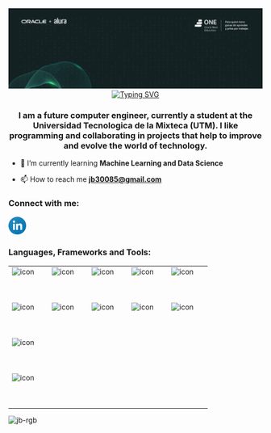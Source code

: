 <img src="https://raw.githubusercontent.com/jb-rgb/jb-rgb/main/oracle.PNG">

<div align="center">
    <a href="https://git.io/typing-svg"><img src="https://readme-typing-svg.herokuapp.com?font=Signika&weight=700&size=32&pause=1000&color=9C29F7&center=true&vCenter=true&width=435&lines=Hi+%F0%9F%91%8B%2C+I'm+Jorge+Barahona" alt="Typing SVG" /></a>
</div>
<h3 align="center">I am a future computer engineer, currently a student at the Universidad Tecnologica de la Mixteca (UTM). I like programming and collaborating in projects that help to improve and evolve the world of technology.</h3>

- 🌱 I’m currently learning **Machine Learning and Data Science**

- 📫 How to reach me **jb30085@gmail.com**

<h3 align="left">Connect with me:</h3>
<p align="left">
<a href="https://www.linkedin.com/in/jorge-arturo-barahona-de-la-cruz-48583b271/" target="_blank">
    <img src="./logos/linkedin-icon.svg" height="35" alt="Linkedin logo">
</a>

<h3 align="left">Languages, Frameworks and Tools:</h3>

<table align="center">
    <tr>
        <td>
            <div style="display: flex; align-items: flex-start;">
                <img src="https://techstack-generator.vercel.app/cpp-icon.svg" alt="icon" width="65" height="65" />
            </div>
        </td>
        <td>
            <div style="display: flex; align-items: flex-start;">
                <img src="https://techstack-generator.vercel.app/csharp-icon.svg" alt="icon" width="65" height="65" />
            </div>
        </td>
        <td>
            <div style="display: flex; align-items: flex-start;">
                <img src="https://techstack-generator.vercel.app/js-icon.svg" alt="icon" width="65" height="65" />
            </div>
        </td>
        <td>
            <div style="display: flex; align-items: flex-start;">
                <img src="https://techstack-generator.vercel.app/ts-icon.svg" alt="icon" width="65" height="65" />
            </div>
        </td>
        <td>
            <div style="display: flex; align-items: flex-start;">
                <img src="https://techstack-generator.vercel.app/react-icon.svg" alt="icon" width="65" height="65" />
            </div>
        </td>
    </tr>
    <tr>
        <td>
            <div style="display: flex; align-items: flex-start;">
                <img src="https://techstack-generator.vercel.app/prettier-icon.svg" alt="icon" width="65" height="65" />
            </div>
        </td>
        <td>
            <div style="display: flex; align-items: flex-start;">
                <img src="https://techstack-generator.vercel.app/python-icon.svg" alt="icon" width="65" height="65" />
            </div>
        </td>
        <td>
            <div style="display: flex; align-items: flex-start;">
                <img src="https://techstack-generator.vercel.app/github-icon.svg" alt="icon" width="65" height="65" />
            </div>
        </td>
        <td>
            <div style="display: flex; align-items: flex-start;">
                <img src="https://techstack-generator.vercel.app/docker-icon.svg" alt="icon" width="65" height="65" />
            </div>
        </td>
        <td>
            <div style="display: flex; align-items: flex-start;">
                <img src="https://techstack-generator.vercel.app/aws-icon.svg" alt="icon" width="65" height="65" />
            </div>
        </td>
    </tr>
    <tr>
        <td>
            <div style="display: flex; align-items: flex-start;">
                <img src="https://techstack-generator.vercel.app/mysql-icon.svg" alt="icon" width="65" height="65" />
            </div>
        </td>
    </tr>
    <tr>
        <td>
            <div style="display: flex; align-items: flex-start;">
                <img src="https://techstack-generator.vercel.app/restapi-icon.svg" alt="icon" width="65" height="65" />
            </div>
        </td>
    </tr>
</table>

<p align="left"> <img src="https://komarev.com/ghpvc/?username=jb-rgb&label=Profile%20views&color=880eb4&style=flat" alt="jb-rgb" /> </p>
